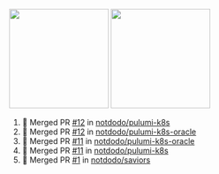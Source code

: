 <a href="https://github.com/notdodo"><img src="https://github-readme-stats.vercel.app/api?username=notdodo&count_private=true&theme=dark" height="180" /></a> <a href="https://github.com/notdodo"><img src="https://github-readme-stats.vercel.app/api/top-langs/?username=notdodo&langs_count=8&theme=dark&hide=tex,java,html,css&layout=compact" height="180" /></a>

<!--START_SECTION:activity-->
1. 🎉 Merged PR [#12](https://github.com/notdodo/pulumi-k8s/pull/12) in [notdodo/pulumi-k8s](https://github.com/notdodo/pulumi-k8s)
2. 🎉 Merged PR [#12](https://github.com/notdodo/pulumi-k8s-oracle/pull/12) in [notdodo/pulumi-k8s-oracle](https://github.com/notdodo/pulumi-k8s-oracle)
3. 🎉 Merged PR [#11](https://github.com/notdodo/pulumi-k8s-oracle/pull/11) in [notdodo/pulumi-k8s-oracle](https://github.com/notdodo/pulumi-k8s-oracle)
4. 🎉 Merged PR [#11](https://github.com/notdodo/pulumi-k8s/pull/11) in [notdodo/pulumi-k8s](https://github.com/notdodo/pulumi-k8s)
5. 🎉 Merged PR [#1](https://github.com/notdodo/saviors/pull/1) in [notdodo/saviors](https://github.com/notdodo/saviors)
<!--END_SECTION:activity-->
